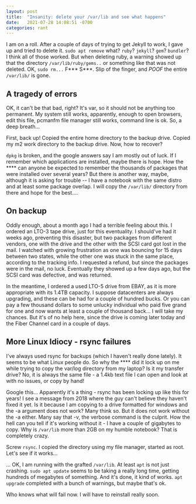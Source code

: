 ```yaml
---
layout: post
title:  "Insanity: delete your /var/lib and see what happens"
date:   2021-07-28 14:08:51 -0700
categories: rant
---
```

I am on a roll.  After a couple of days of trying to get Jekyll to work, I gave up and tried to delete it.  `sudo apt remove` what?  `ruby`? `jekyll`? `gem`? `bundler`?  I think all of those worked.  But when deleting ruby, a warning showed up that the directory `/var/lib/ruby/gems..` or something like that was not deleted.  OK, `sudo rm...` F\*\*\* S\*\*\*.  Slip of the finger, and *POOF* the entire `/var/lib/` is gone.

## A tragedy of errors

OK, it can't be that bad, right?  It's var, so it should not be anything too permanent.  My system still works, apparently, enough to open browsers, edit this file, pcmanfm file manager still works, command line is ok.  So, a deep breath...

First, back up!  Copied the entire home directory to the backup drive.  Copied my m2 work directory to the backup drive.  Now, how to recover?

`dpkg` is broken, and the google answers say I am mostly out of luck.  If I remember which applications are installed, maybe there is hope.  How the **** can anyone  be expected to remember the thousands of packages that were installed over several years?  But there is another way, maybe, although it is asking for trouble -- I have a notebook with the same distro and at least some package overlap.  I will copy the `/var/lib/` directory from there and hope for the best....

## On backup

Oddly enough, about a month ago I had a terrible feeling about this.  I ordered an LTO-3 tape drive, just for this eventuality.  I should've had it weeks ago, preventing this disaster, but two packages from different vendors, one with the drive and the other with the SCSI card got lost in the mail.  I watched with growing frustration as one was bouncing for 15 days between two states, while the other one was stuck in the same place, according to the tracking info.  I requested a refund, but since the packages were in the mail, no luck.  Eventually they showed up a few days ago, but the SCSI card was defective, and was returned.

In the meantime, I ordered a used LTO-5 drive from EBAY, as it is more appropriate with its 1.4TB capacity.  I suppose datacenters are always upgrading, and these can be had for a couple of hundred bucks.  Or you can pay a few thousand dollars to some unlucky individual who paid five grand for one and now wants at least a couple of thousand back...  I will take my chances.   But it's of no help here, since the drive is coming later today and the Fiber Channel card in a couple of days.

## More Linux Idiocy - rsync failures

I've always used rsync for backups (which I haven't really done lately).  It seems to be what Linux people do.  So why the **** did it lock up on me while trying to copy the var/log directory from my laptop?  Is it my transfer drive?  No, it is always the same file - a 1.4kb text file I can open and look at with no issues, or copy by hand!

Google this... Apparently it's a thing - rsync has been locking up like this for years!  I see a message from 2018 where the guy can't believe they haven't fixed it yet.  Is it because I am copying to a drive formatted for windows and the -a argument does not work?  Many think so.  But it does not work without the -a either.  Many say that -v, the verbose command is the culprit.  How the hell can you tell if it's working without it - I have a couple of gigabytes to copy.  Why is `/var/lib` more than 2GB on my humble notebook?  That is completely crazy.

Screw `rsync`.  I copied the directory using my file manager, started as root.  Let's see if it works...

...
OK, I am running with the grafted `/var/lib`.  At least `apt` is not just crashing.  `sudo apt update` seems to be taking a really long time, getting hundreds of megabytes of something.  And it's done, it kind of works.  `apt upgrade` completed with a bunch of warnings, but maybe that's ok.  

Who knows what will fail now.  I will have to reinstall really soon.  


